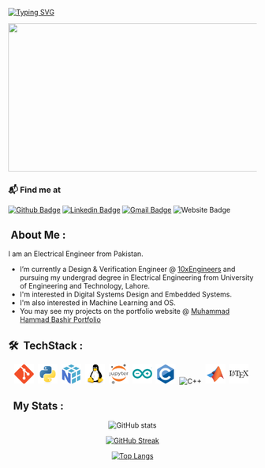 [![Typing SVG](https://readme-typing-svg.herokuapp.com?duration=6000&center=true&width=1000&lines=Hi+there+%F0%9F%91%8B!+I'm+Muhammad+Hammad+Bashir)](https://git.io/typing-svg)
<p align="center"><img src="https://media.giphy.com/media/dWesBcTLavkZuG35MI/giphy.gif" width="600" height="300"  /></p>

### 📬 Find me at
[![Github Badge](http://img.shields.io/badge/-Github-black?style=flat-square&logo=github&link=https://github.com/Ammarkhan561/)](https://github.com/MuhammadHammad001/) 
[![Linkedin Badge](https://img.shields.io/badge/-LinkedIn-blue?style=flat-square&logo=Linkedin&logoColor=white&link=https://www.linkedin.com/in/hemanthkollipara/)](https://www.linkedin.com/in/muhammad-hammad-bashir/)
[![Gmail Badge](https://img.shields.io/badge/-Gmail-d14836?style=flat-square&logo=Gmail&logoColor=white&link=mailto:defcon.sentinal95@gmail.com)](mailto:hammad.bashir543@gmail.com)
![Website Badge](https://img.shields.io/website?up_message=portfolio&url=http%3A%2F%2Fhammadbashir.infinityfreeapp.com%2F)
## &nbsp;About Me :

I am an Electrical Engineer from Pakistan.

- I’m currently a Design & Verification Engineer @ [10xEngineers](http://10xengineers.ai/) and pursuing my undergrad degree in Electrical Engineering from University of Engineering and Technology, Lahore.
- I'm interested in Digital Systems Design and Embedded Systems.
- I'm also interested in Machine Learning and OS.
- You may see my projects on the portfolio website @ [Muhammad Hammad Bashir Portfolio](http://hammadbashir.infinityfreeapp.com/works/)
## 🛠 &nbsp;TechStack :

<div align="center">

  <img src="https://github.com/devicons/devicon/blob/master/icons/git/git-original.svg" title="git" alt="git" width="40" height="40"/>&nbsp;
  <img src="https://github.com/devicons/devicon/blob/master/icons/python/python-original.svg" title="python" alt="python" width="40" height="40"/>&nbsp;
  <img src="https://github.com/devicons/devicon/blob/master/icons/numpy/numpy-original.svg" title="numpy" alt="numpy" width="40" height="40"/>&nbsp;
  <img src="https://github.com/devicons/devicon/blob/master/icons/linux/linux-original.svg" title="Linux" alt="Linux" width="40" height="40"/>&nbsp;
  <img src="https://github.com/devicons/devicon/blob/master/icons/jupyter/jupyter-original-wordmark.svg" title="jupyter" alt="jupyter" width="40" height="40"/>&nbsp;
  <img src="https://github.com/devicons/devicon/blob/master/icons/arduino/arduino-original.svg" title="arduino" alt="arduino" width="40" height="40"/>&nbsp;
  <img src="https://github.com/devicons/devicon/blob/master/icons/c/c-original.svg" title="C" alt="C" width="40" height="40"/>&nbsp;
  <img src="https://github.com/isocpp/logos/blob/master/cpp_logo.svg" title="C++" alt="C++" width="40" height="40"/>&nbsp;
  <img src="https://github.com/devicons/devicon/blob/master/icons/matlab/matlab-original.svg" title="matlab" alt="matlab" width="40" height="40"/>&nbsp;
  <img src="https://github.com/devicons/devicon/blob/master/icons/latex/latex-original.svg" title="LaTeX" alt="matlab" width="40" height="40"/>&nbsp;
</div>

## &nbsp; My Stats :

<div align="center">

  ![GitHub stats](https://github-readme-stats.vercel.app/api?username=MuhammadHammad001&show_icons=true&theme=vision-friendly-dark)

  [![GitHub Streak](http://github-readme-streak-stats.herokuapp.com?user=MuhammadHammad001&theme=dark&background=000000)](https://git.io/streak-stats)

  [![Top Langs](https://github-readme-stats.vercel.app/api/top-langs/?username=MuhammadHammad001&theme=vision-friendly-dark)](https://github.com/anuraghazra/github-readme-stats)
</div>
